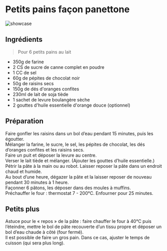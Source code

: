 # Petits pains façon panettone

![showcase](http://123veggie.fr/wp-content/uploads/2014/12/pain-brioche-panettone-avf1-850x400.jpg)

## Ingrédients

> Pour 6 petits pains au lait

* 350g de farine
* 2 CS de sucre de canne complet en poudre
* 1 CC de sel
* 60g de pépites de chocolat noir
* 50g de raisins secs
* 150g de dés d'oranges confites
* 230ml de lait de soja tiède
* 1 sachet de levure boulangère sèche
* 2 gouttes d'huile essentielle d'orange douce (optionnel)

## Préparation

Faire gonfler les raisins dans un bol d’eau pendant 15 minutes, puis les égoutter.  
Mélanger la farine, le sucre, le sel, les pépites de chocolat, les dés d’oranges confites et les raisins secs.  
Faire un puit et déposer la levure au centre.  
Verser le lait tiède et mélanger. (Ajouter les gouttes d’huile essentielle.)  
Pétrir la pâte à la main ou au robot. Laisser reposer la pâte dans un endroit chaud et humide.  
Au bout d’une heure, dégazer la pâte et la laisser reposer de nouveau pendant 30 minutes à 1 heure.  
Façonner 6 pâtons, les déposer dans des moules à muffins.  
Préchauffer le four : thermostat 7 - 200°C. Enfourner pour 25 minutes.  

## Petits plus

Astuce pour le « repos » de la pâte : faire chauffer le four à 40°C puis l’éteindre, mettre le bol de pâte recouverte d’un tissu propre et déposer un bol d’eau chaude à côté (four fermé).  
Il est possible de faire un gros pain. Dans ce cas, ajuster le temps de cuisson (qui sera plus long).
